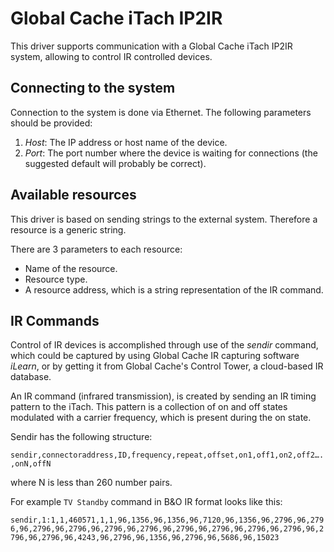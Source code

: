 Global Cache iTach IP2IR
===============================

This driver supports communication with a Global Cache iTach IP2IR system, allowing to control IR controlled devices.

Connecting to the system
--------------------------------
Connection to the system is done via Ethernet. The following parameters should be provided:

 1. *Host*: The IP address or host name of the device.
 2. *Port*: The port number where the device is waiting for connections (the suggested default will probably be correct).

Available resources
--------------------------------
This driver is based on sending strings to the external system. Therefore a resource is a generic string.

There are 3 parameters to each resource:

-   Name of the resource.
-   Resource type.
-   A resource address, which is a string representation of the IR command.

IR Commands
-------------------
Control of IR devices is accomplished through use of the *sendir* command, which could be captured by using Global Cache IR capturing software *iLearn*, or by getting it from Global Cache's Control Tower, a cloud-based IR database.

An IR command (infrared transmission), is created by sending an IR timing pattern to the iTach. This pattern is a collection of on and off states modulated with a carrier frequency, which is present during the on state. 

Sendir has the following structure:

`sendir,connectoraddress,ID,frequency,repeat,offset,on1,off1,on2,off2….,onN,offN`

where N is less than 260 number pairs.

For example `TV Standby` command in B&O IR format looks like this:

`sendir,1:1,1,460571,1,1,96,1356,96,1356,96,7120,96,1356,96,2796,96,2796,96,2796,96,2796,96,2796,96,2796,96,2796,96,2796,96,2796,96,2796,96,2796,96,2796,96,4243,96,2796,96,1356,96,2796,96,5686,96,15023`
